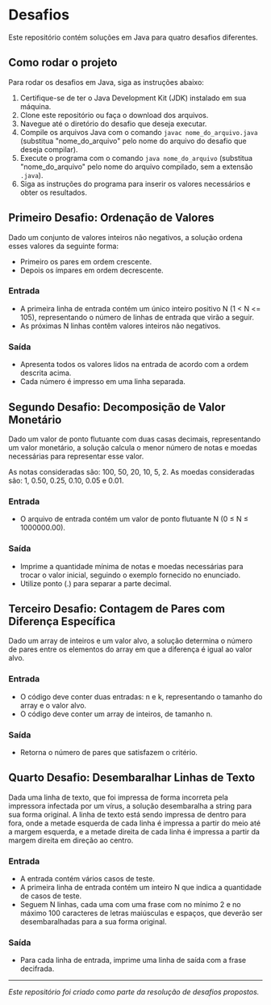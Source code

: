 # Desafios

Este repositório contém soluções em Java para quatro desafios diferentes.

## Como rodar o projeto

Para rodar os desafios em Java, siga as instruções abaixo:

1. Certifique-se de ter o Java Development Kit (JDK) instalado em sua máquina.
2. Clone este repositório ou faça o download dos arquivos.
3. Navegue até o diretório do desafio que deseja executar.
4. Compile os arquivos Java com o comando `javac nome_do_arquivo.java` (substitua "nome_do_arquivo" pelo nome do arquivo do desafio que deseja compilar).
5. Execute o programa com o comando `java nome_do_arquivo` (substitua "nome_do_arquivo" pelo nome do arquivo compilado, sem a extensão `.java`).
6. Siga as instruções do programa para inserir os valores necessários e obter os resultados.

## Primeiro Desafio: Ordenação de Valores

Dado um conjunto de valores inteiros não negativos, a solução ordena esses valores da seguinte forma:
- Primeiro os pares em ordem crescente.
- Depois os ímpares em ordem decrescente.

### Entrada
- A primeira linha de entrada contém um único inteiro positivo N (1 < N <= 105), representando o número de linhas de entrada que virão a seguir.
- As próximas N linhas contêm valores inteiros não negativos.

### Saída
- Apresenta todos os valores lidos na entrada de acordo com a ordem descrita acima.
- Cada número é impresso em uma linha separada.

## Segundo Desafio: Decomposição de Valor Monetário

Dado um valor de ponto flutuante com duas casas decimais, representando um valor monetário, a solução calcula o menor número de notas e moedas necessárias para representar esse valor.

As notas consideradas são: 100, 50, 20, 10, 5, 2. As moedas consideradas são: 1, 0.50, 0.25, 0.10, 0.05 e 0.01.

### Entrada
- O arquivo de entrada contém um valor de ponto flutuante N (0 ≤ N ≤ 1000000.00).

### Saída
- Imprime a quantidade mínima de notas e moedas necessárias para trocar o valor inicial, seguindo o exemplo fornecido no enunciado.
- Utilize ponto (.) para separar a parte decimal.

## Terceiro Desafio: Contagem de Pares com Diferença Específica

Dado um array de inteiros e um valor alvo, a solução determina o número de pares entre os elementos do array em que a diferença é igual ao valor alvo.

### Entrada
- O código deve conter duas entradas: n e k, representando o tamanho do array e o valor alvo.
- O código deve conter um array de inteiros, de tamanho n.

### Saída
- Retorna o número de pares que satisfazem o critério.

## Quarto Desafio: Desembaralhar Linhas de Texto

Dada uma linha de texto, que foi impressa de forma incorreta pela impressora infectada por um vírus, a solução desembaralha a string para sua forma original.
A linha de texto está sendo impressa de dentro para fora, onde a metade esquerda de cada linha é impressa a partir do meio até a margem esquerda, e a metade direita de cada linha é impressa a partir da margem direita em direção ao centro.

### Entrada
- A entrada contém vários casos de teste.
- A primeira linha de entrada contém um inteiro N que indica a quantidade de casos de teste.
- Seguem N linhas, cada uma com uma frase com no mínimo 2 e no máximo 100 caracteres de letras maiúsculas e espaços, que deverão ser desembaralhadas para a sua forma original.

### Saída
- Para cada linha de entrada, imprime uma linha de saída com a frase decifrada.

---

*Este repositório foi criado como parte da resolução de desafios propostos.*
